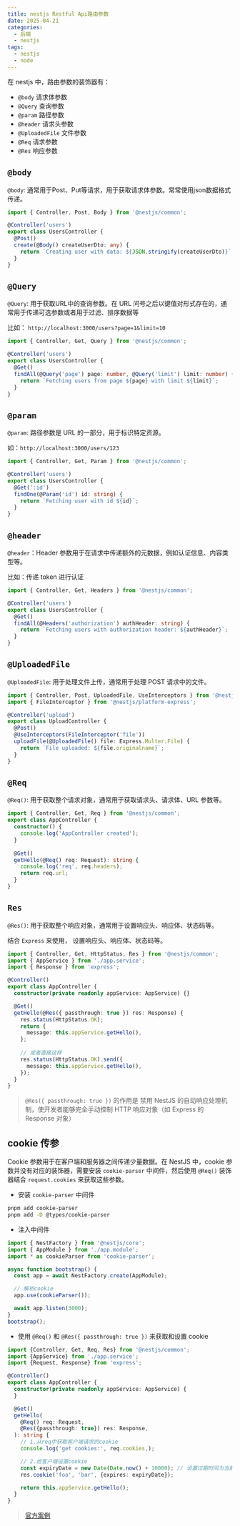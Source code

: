 ```yaml
---
title: nestjs Restful Api路由参数
date: 2025-04-21
categories:
  - 后端
  - nestjs
tags:
  - nestjs
  - node
---
```


在 nestjs 中，路由参数的装饰器有：
+ `@body` 请求体参数
+ `@Query` 查询参数
+ `@param`  路径参数
+ `@header` 请求头参数
+ `@UploadedFile` 文件参数
+ `@Req` 请求参数
+ `@Res` 响应参数

## `@body`
`@body`: 通常用于Post、Put等请求，用于获取请求体参数。常常使用json数据格式传递。
```ts
import { Controller, Post, Body } from '@nestjs/common';

@Controller('users')
export class UsersController {
  @Post()
  create(@Body() createUserDto: any) {
    return `Creating user with data: ${JSON.stringify(createUserDto)}`;
  }
}
```

## `@Query`
`@Query`: 用于获取URL中的查询参数。在 URL 问号之后以键值对形式存在的，通常用于传递可选参数或者用于过滤、排序数据等

比如： `http://localhost:3000/users?page=1&limit=10`
```ts
import { Controller, Get, Query } from '@nestjs/common';

@Controller('users')
export class UsersController {
  @Get()
  findAll(@Query('page') page: number, @Query('limit') limit: number) {
    return `Fetching users from page ${page} with limit ${limit}`;
  }
}
```


## `@param`
`@param`: 路径参数是 URL 的一部分，用于标识特定资源。

如：`http://localhost:3000/users/123`
```ts
import { Controller, Get, Param } from '@nestjs/common';

@Controller('users')
export class UsersController {
  @Get(':id')
  findOne(@Param('id') id: string) {
    return `Fetching user with id ${id}`;
  }
}
```

## `@header`
`@header`：Header 参数用于在请求中传递额外的元数据，例如认证信息、内容类型等。

比如：传递 token 进行认证
```ts
import { Controller, Get, Headers } from '@nestjs/common';

@Controller('users')
export class UsersController {
  @Get()
  findAll(@Headers('authorization') authHeader: string) {
    return `Fetching users with authorization header: ${authHeader}`;
  }
}
```

## `@UploadedFile`
`@UploadedFile`: 用于处理文件上传，通常用于处理 POST 请求中的文件。
```ts
import { Controller, Post, UploadedFile, UseInterceptors } from '@nestjs/common';
import { FileInterceptor } from '@nestjs/platform-express';

@Controller('upload')
export class UploadController {
  @Post()
  @UseInterceptors(FileInterceptor('file'))
  uploadFile(@UploadedFile() file: Express.Multer.File) {
    return `File uploaded: ${file.originalname}`;
  }
}
```

## `@Req`
`@Req()`: 用于获取整个请求对象，通常用于获取请求头、请求体、URL 参数等。
```ts
import { Controller, Get, Req } from '@nestjs/common';
export class AppController {
  constructor() {
    console.log('AppController created');
  }
  
  @Get()
  getHello(@Req() req: Request): string {
    console.log('req', req.headers);
    return req.url;
  }
}
```

## `Res`
`@Res()`: 用于获取整个响应对象，通常用于设置响应头、响应体、状态码等。

结合 `Express` 来使用， 设置响应头、响应体、状态码等。
```ts
import { Controller, Get, HttpStatus, Res } from '@nestjs/common';
import { AppService } from './app.service';
import { Response } from 'express';

@Controller()
export class AppController {
  constructor(private readonly appService: AppService) {}

  @Get()
  getHello(@Res({ passthrough: true }) res: Response) {
    res.status(HttpStatus.OK);
    return {
      message: this.appService.getHello(),
    };
    
    // 或者直接这样
    res.status(HttpStatus.OK).send({
      message: this.appService.getHello(),
    });
  }
}

```

> `@Res({ passthrough: true })` 的作用是 禁用 NestJS 的自动响应处理机制，使开发者能够完全手动控制 HTTP 响应对象（如 Express 的 Response 对象）

## cookie 传参
Cookie 参数用于在客户端和服务器之间传递少量数据。在 NestJS 中，cookie 参数并没有对应的装饰器，需要安装 `cookie-parser` 中间件，然后使用 `@Req()` 装饰器结合 `request.cookies` 来获取这些参数。

+ 安装 `cookie-parser` 中间件
```bash
pnpm add cookie-parser
pnpm add -D @types/cookie-parser
```

+ 注入中间件
```ts
import { NestFactory } from '@nestjs/core';
import { AppModule } from './app.module';
import * as cookieParser from 'cookie-parser';

async function bootstrap() {
  const app = await NestFactory.create(AppModule);

  // 解析cookie
  app.use(cookieParser());

  await app.listen(3000);
}
bootstrap();

```

+ 使用 `@Req()` 和 `@Res({ passthrough: true })` 来获取和设置 cookie
```ts
import {Controller, Get, Req, Res} from '@nestjs/common';
import {AppService} from './app.service';
import {Request, Response} from 'express';

@Controller()
export class AppController {
  constructor(private readonly appService: AppService) {
  }

  @Get()
  getHello(
    @Req() req: Request,
    @Res({passthrough: true}) res: Response,
  ): string {
    // 1.从req中获取客户端请求的cookie
    console.log('get cookies:', req.cookies,);

    // 2.给客户端设置cookie
    const expiryDate = new Date(Date.now() + 10000); // 设置过期时间为当前时间往后 10 秒
    res.cookie('foo', 'bar', {expires: expiryDate});

    return this.appService.getHello();
  }
}

```

> [官方案例](https://docs.nestjs.com/controllers#full-resource-sample)

